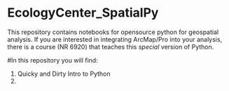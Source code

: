 # EcologyCenter_SpatialPy
This repository contains notebooks for opensource python for geospatial analysis. If you are interested in integrating ArcMap/Pro into your analysis, there is a course (NR 6920) that teaches this *special* version of Python. 

#In this repository you will find:
1.  Quicky and Dirty Intro to Python
2.  

